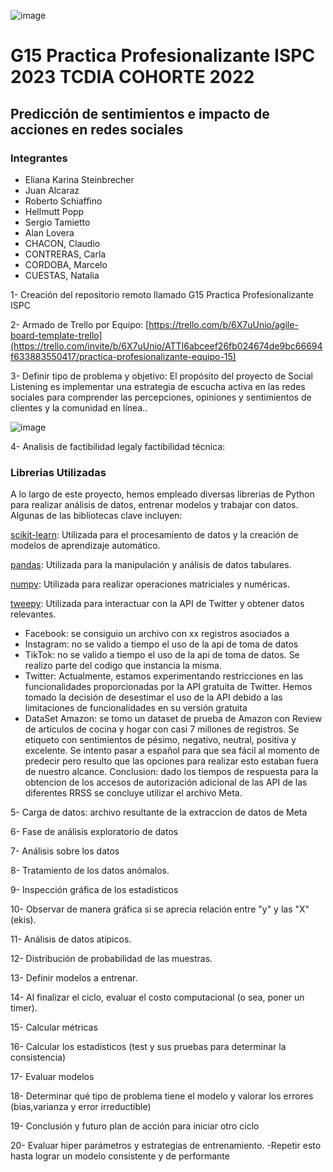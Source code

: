 ![image](https://user-images.githubusercontent.com/101228469/172445821-245dee9a-7c37-4f00-97b4-7c03965467f3.png)
# G15 Practica Profesionalizante ISPC 2023  TCDIA COHORTE 2022

## Predicción de sentimientos e impacto de acciones en redes sociales

### Integrantes

- Eliana Karina Steinbrecher
- Juan Alcaraz
- Roberto Schiaffino
- Hellmutt Popp
- Sergio Tamietto
- Alan Lovera
- CHACON, Claudio
- CONTRERAS, Carla
- CORDOBA, Marcelo
- CUESTAS, Natalia
  
1- Creación del repositorio remoto llamado G15 Practica Profesionalizante ISPC

2- Armado de Trello por Equipo: [https://trello.com/b/6X7uUnio/agile-board-template-trello](https://trello.com/invite/b/6X7uUnio/ATTI6abceef26fb024674de9bc66694f633883550417/practica-profesionalizante-equipo-15)

3- Definir tipo de problema y objetivo: El propósito del proyecto de Social Listening es implementar una estrategia de escucha activa en las redes sociales para comprender las percepciones, opiniones y sentimientos de clientes y la comunidad en línea..

![image](https://i.ibb.co/phxDY9g/Brief.png)

4- Analisis de factibilidad legaly factibilidad técnica:

### Librerias Utilizadas

A lo largo de este proyecto, hemos empleado diversas librerias de Python para realizar análisis de datos, entrenar modelos y trabajar con datos. Algunas de las bibliotecas clave incluyen:

[scikit-learn](https://scikit-learn.org/stable/): Utilizada para el procesamiento de datos y la creación de modelos de aprendizaje automático.

[pandas](https://pandas.pydata.org/): Utilizada para la manipulación y análisis de datos tabulares.

[numpy](https://numpy.org/): Utilizada para realizar operaciones matriciales y numéricas.

[tweepy](https://www.tweepy.com/): Utilizada para interactuar con la API de Twitter y obtener datos relevantes.


- Facebook: se consiguio un archivo con xx registros asociados a 
- Instagram: no se valido a tiempo el uso de la api de toma de datos
- TikTok: no se valido a tiempo el uso de la api de toma de datos. Se realizo parte del codigo que instancia la misma. 
- Twitter: Actualmente, estamos experimentando restricciones en las funcionalidades proporcionadas por la API gratuita de Twitter. Hemos tomado la decisión de desestimar el uso de la API debido a las limitaciones de funcionalidades en su versión gratuita
- DataSet Amazon: se tomo un dataset de prueba de Amazon con Review de artículos de cocina y hogar con casi 7 millones de registros. Se etiqueto con sentimientos de pésimo, negativo, neutral, positiva y excelente. Se intento pasar a español para que sea fácil al momento de predecir pero resulto que las opciones para realizar esto estaban fuera de nuestro alcance.
Conclusion: dado los tiempos de respuesta para la obtencion de los accesos de autorización adicional de las API de las diferentes RRSS se concluye utilizar el archivo Meta.

5- Carga de datos: archivo resultante de la extraccion de datos de Meta

6- Fase de análisis exploratorio de datos

7- Análisis sobre los datos

8- Tratamiento de los datos anómalos.

9- Inspección gráfica de los estadísticos

10- Observar de manera gráfica si se aprecia relación entre "y" y las "X" (ekis).

11- Análisis de datos atípicos.

12- Distribución de probabilidad de las muestras.

13- Definir modelos a entrenar.

14- Al finalizar el ciclo, evaluar el costo computacional (o sea, poner un timer).

15- Calcular métricas

16- Calcular los estadísticos (test y sus pruebas para determinar la consistencia)

17- Evaluar modelos

18- Determinar qué tipo de problema tiene el modelo y valorar los errores (bias,varianza y error irreductible)

19- Conclusión y futuro plan de acción para iniciar otro ciclo

20- Evaluar hiper parámetros y estrategias de entrenamiento. 
-Repetir esto hasta lograr un modelo consistente y de performante
